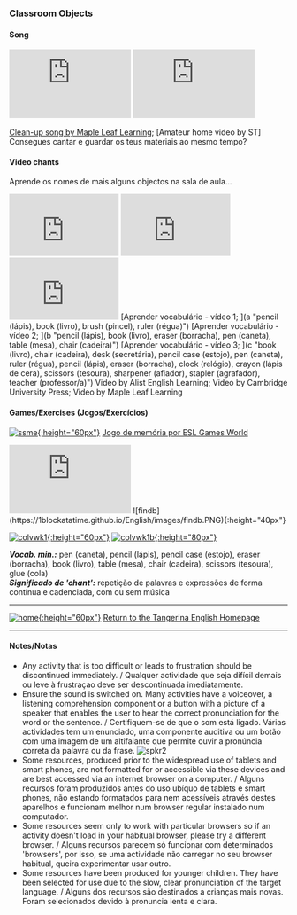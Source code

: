 ### Classroom Objects

#### Song
<iframe width="220" height="124" src="https://www.youtube.com/embed/RmNCryV6G_M" frameborder="0" allow="accelerometer; autoplay; clipboard-write; encrypted-media; gyroscope; picture-in-picture" allowfullscreen></iframe> <iframe width="220" height="124" src="https://www.youtube.com/embed/prvk2pw0HJg" title="YouTube video player" frameborder="0" allow="accelerometer; autoplay; clipboard-write; encrypted-media; gyroscope; picture-in-picture" allowfullscreen></iframe>  

[Clean-up song by Maple Leaf Learning](z "glue (cola), pencil (lápis), crayon (lápis de cera), pencil case (estojo), ruler (régua), book (livro)");  [Amateur home video by ST]  
Consegues cantar e guardar os teus materiais ao mesmo tempo?  

#### Video chants 

Aprende os nomes de mais alguns objectos na sala de aula...
<iframe width="198" height="112" src="https://www.youtube.com/embed/MuoJnFq9JwE" frameborder="0" allow="accelerometer; autoplay; clipboard-write; encrypted-media; gyroscope; picture-in-picture" allowfullscreen></iframe> <iframe width="198" height="112" src="https://www.youtube.com/embed/1zJpDVJY6ZY" title="YouTube video player" frameborder="0" allow="accelerometer; autoplay; clipboard-write; encrypted-media; gyroscope; picture-in-picture" allowfullscreen></iframe> <iframe width="198" height="112" src="https://www.youtube.com/embed/g7kK989HiRQ" frameborder="0" allow="accelerometer; autoplay; clipboard-write; encrypted-media; gyroscope; picture-in-picture" allowfullscreen></iframe>     
[Aprender vocabulário - vídeo 1; ](a "pencil (lápis), book (livro), brush (pincel), ruler (régua)") [Aprender vocabulário - vídeo 2; ](b "pencil (lápis), book (livro), eraser (borracha), pen (caneta), table (mesa), chair (cadeira)") [Aprender vocabulário - vídeo 3; ](c "book (livro), chair (cadeira), desk (secretária), pencil case (estojo), pen (caneta), ruler (régua), pencil (lápis), eraser (borracha), clock (relógio), crayon (lápis de cera), scissors (tesoura), sharpener (afiador), stapler (agrafador), teacher (professor/a)")  
Video by Alist English Learning; Video by Cambridge University Press; Video by Maple Leaf Learning   

<!---(2). [![weco](/images/weco.PNG){:height="60px"}](https://www.youtube.com/watch?v=fi0Qe-OLUCM) [Watch the video story.](https://www.youtube.com/watch?v=fi0Qe-OLUCM)-->

#### Games/Exercises (Jogos/Exercícios)  

[![ssme](https://1blockatatime.github.io/English/images2/ssme.PNG){:height="60px"}](https://www.eslgamesworld.com/members/games/vocabulary/memoryaudio/school%20items/index.html) [Jogo de memória por ESL Games World](https://www.eslgamesworld.com/members/games/vocabulary/memoryaudio/school%20items/index.html "pen (caneta), pencil (lápis), pencil box (caixa de lápis=estojo), book (livro), eraser (borracha), ruler (régua), sharpener (afiador)")  

<iframe width="220" height="124" src="https://www.youtube.com/embed/4XvIMPpqPKc" title="YouTube video player" frameborder="0" allow="accelerometer; autoplay; clipboard-write; encrypted-media; gyroscope; picture-in-picture" allowfullscreen></iframe> ![findb](https://1blockatatime.github.io/English/images/findb.PNG){:height="40px"}
<!--Listen. Find the object before it appears in colour.-->
  
<!---* [![ssme3](/images/ssme3.PNG)](https://www.eslgamesplus.com/school-supplies-stationery-vocabulary-esl-memory-game-beginners/) [Game 2](https://www.eslgamesplus.com/school-supplies-stationery-vocabulary-esl-memory-game-beginners/ "glue (cola), stapler (agrafador), tape (fita cola), school bag (mochila/saco de escola), crayon (lápis de cera), triangle (triângulo), protractor (), calculator (calculador), paper (folha de papel), scissors (tesoura), notebook (caderno)")
Play three or four times to use all the words.  
Joga três ou quatro vezes para usar todas as palavras.-->

[![colvwk1](/images/colvwk1.PNG){:height="60px"}](https://www.liveworksheets.com/worksheets/en/English_as_a_Second_Language_(ESL)/Classroom_objects/Classroom_objects_(listen_and_join)_ku35271nz) [![colvwk1b](/images/colvwk1b.PNG){:height="80px"}](https://www.liveworksheets.com/worksheets/en/English_as_a_Second_Language_(ESL)/Classroom_objects/Classroom_objects_(listen_and_join)_ku35271nz)   
<!--[Compreensão do oral/'Listening'](https://www.liveworksheets.com/worksheets/en/English_as_a_Second_Language_(ESL)/Classroom_objects/Classroom_objects_(listen_and_join)_ku35271nz)  
*REMEMBER* - There's no rush. It doesn't matter how long it takes to find the pairs or how many times you do each exercise.  
*LEMBRA-TE* - Não há pressa - não tem importância o tempo que demoras a encontrar os pares ou o número de vezes é preciso fazer cada exercício.--> 

***Vocab. min.:*** pen (caneta), pencil (lápis), pencil case (estojo), eraser (borracha), book (livro), table (mesa), chair (cadeira), scissors (tesoura), glue (cola)  
***Significado de 'chant':*** repetição de palavras e expressões de forma contínua e cadenciada, com ou sem música  

***
[![home](https://1blockatatime.github.io/English/images/home.png){:height="60px"}](https://tangerina-pt.github.io/English) [Return to the Tangerina English Homepage](https://tangerina-pt.github.io/English)  

***

#### Notes/Notas
* Any activity that is too difficult or leads to frustration should be discontinued immediately. / Qualquer actividade que seja difícil demais ou leve à frustraçao deve ser descontinuada imediatamente.
* Ensure the sound is switched on. Many activities have a voiceover, a listening comprehension component or a button with a picture of a speaker that enables the user to hear the correct pronunciation for the word or the sentence. / Certifiquem-se de que o som está ligado. Várias actividades tem um enunciado, uma componente auditiva ou um botão com uma imagem de um altifalante que permite ouvir a pronúncia correta da palavra ou da frase. ![spkr2](/images/spkr2.PNG)
* Some resources, produced prior to the widespread use of tablets and smart phones, are not formatted for or accessible via these devices and are best accessed via an internet browser on a computer. / Alguns recursos foram produzidos antes do uso ubíquo de tablets e smart phones, não estando formatados para nem acessíveis através destes aparelhos e funcionam melhor num browser regular instalado num computador.
* Some resources seem only to work with particular browsers so if an activity doesn't load in your habitual browser, please try a different browser. / Alguns recursos parecem só funcionar com determinados 'browsers', por isso, se uma actividade não carregar no seu browser habitual, queira experimentar usar outro.
* Some resources have been produced for younger children. They have been selected for use due to the slow, clear pronunciation of the target language.  / Alguns dos recursos são destinados a crianças mais novas. Foram selecionados devido à pronuncia lenta e clara.
